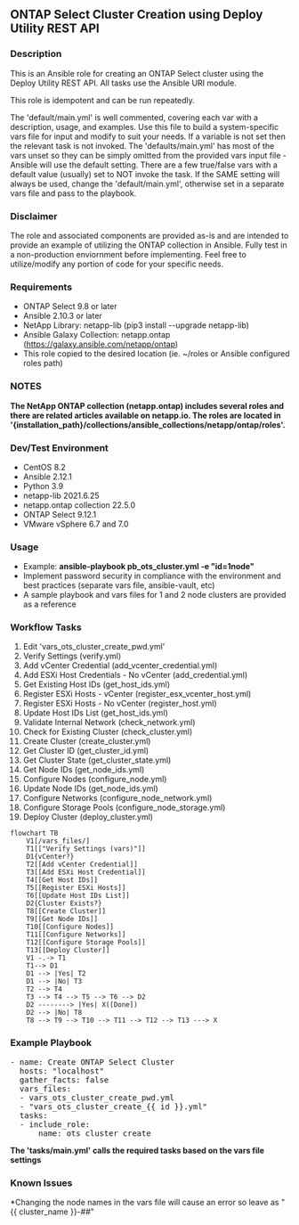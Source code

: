## ONTAP Select Cluster Creation using Deploy Utility REST API

### Description
This is an Ansible role for creating an ONTAP Select cluster using the Deploy Utility REST API. All tasks use the Ansible URI module.

This role is idempotent and can be run repeatedly.

The 'default/main.yml' is well commented, covering each var with a description, usage, and examples. Use this file to build a system-specific vars file for input and modify to suit your needs. If a variable is not set then the relevant task is not invoked. The 'defaults/main.yml' has most of the vars unset so they can be simply omitted from the provided vars input file - Ansible will use the default setting.  There are a few true/false vars with a default value (usually) set to NOT invoke the task. If the SAME setting will always be used, change the 'default/main.yml', otherwise set in a separate vars file and pass to the playbook.

### Disclaimer
The role and associated components are provided as-is and are intended to provide an example of utilizing the ONTAP collection in Ansible. Fully test in a non-production enviornment before implementing. Feel free to utilize/modify any portion of code for your specific needs.

### Requirements
* ONTAP Select 9.8 or later
* Ansible 2.10.3 or later
* NetApp Library: netapp-lib (pip3 install --upgrade netapp-lib)
* Ansible Galaxy Collection: netapp.ontap (https://galaxy.ansible.com/netapp/ontap)
* This role copied to the desired location (ie. ~/roles or Ansible configured roles path) 

### NOTES
**The NetApp ONTAP collection (netapp.ontap) includes several roles and there are related articles available on netapp.io. The roles are located in '{installation_path}/collections/ansible_collections/netapp/ontap/roles'.**

### Dev/Test Environment
* CentOS 8.2
* Ansible 2.12.1
* Python 3.9
* netapp-lib 2021.6.25
* netapp.ontap collection 22.5.0
* ONTAP Select 9.12.1
* VMware vSphere 6.7 and 7.0

### Usage
* Example: **ansible-playbook pb_ots_cluster.yml -e "id=1node"**
* Implement password security in compliance with the environment and best practices (separate vars file, ansible-vault, etc)
* A sample playbook and vars files for 1 and 2 node clusters are provided as a reference

### Workflow Tasks
1. Edit 'vars_ots_cluster_create_pwd.yml'
2. Verify Settings (verify.yml)
3. Add vCenter Credential (add_vcenter_credential.yml)
4. Add ESXi Host Credentials - No vCenter (add_credential.yml)
5. Get Existing Host IDs (get_host_ids.yml)
6. Register ESXi Hosts - vCenter (register_esx_vcenter_host.yml)
7. Register ESXi Hosts - No vCenter (register_host.yml)
8. Update Host IDs List (get_host_ids.yml)
9. Validate Internal Network (check_network.yml)
10. Check for Existing Cluster (check_cluster.yml)
11. Create Cluster (create_cluster.yml)
12. Get Cluster ID (get_cluster_id.yml)
13. Get Cluster State (get_cluster_state.yml)
14. Get Node IDs (get_node_ids.yml)
15. Configure Nodes (configure_node.yml)
16. Update Node IDs (get_node_ids.yml)
17. Configure Networks (configure_node_network.yml)
18. Configure Storage Pools (configure_node_storage.yml)
19. Deploy Cluster (deploy_cluster.yml)

```mermaid
flowchart TB
    V1[/vars_files/]
    T1[["Verify Settings (vars)"]]
    D1{vCenter?}
    T2[[Add vCenter Credential]]
    T3[[Add ESXi Host Credential]]
    T4[[Get Host IDs]]
    T5[[Register ESXi Hosts]]
    T6[[Update Host IDs List]]
    D2{Cluster Exists?}
    T8[[Create Cluster]]
    T9[[Get Node IDs]]
    T10[[Configure Nodes]]
    T11[[Configure Networks]]
    T12[[Configure Storage Pools]]
    T13[[Deploy Cluster]]
    V1 -.-> T1
    T1--> D1
    D1 --> |Yes| T2
    D1 --> |No| T3
    T2 --> T4
    T3 --> T4 --> T5 --> T6 --> D2 
    D2 --------> |Yes| X([Done])
    D2 --> |No| T8
    T8 --> T9 --> T10 --> T11 --> T12 --> T13 ---> X
```

### Example Playbook
<pre>
- name: Create ONTAP Select Cluster
  hosts: "localhost"
  gather_facts: false
  vars_files:
  - vars_ots_cluster_create_pwd.yml
  - "vars_ots_cluster_create_{{ id }}.yml"
  tasks:
  - include_role:
      name: ots_cluster_create
</pre>

**The 'tasks/main.yml' calls the required tasks based on the vars file settings**

### Known Issues
*Changing the node names in the vars file will cause an error so leave as "{{ cluster_name }}-##"
